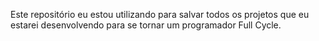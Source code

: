 Este repositório eu estou utilizando para salvar todos os projetos que eu estarei desenvolvendo para se tornar um programador Full Cycle. 
